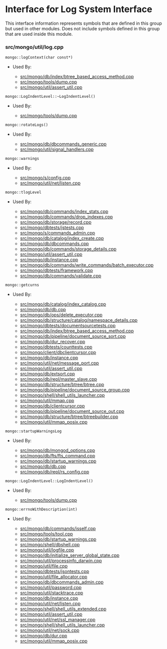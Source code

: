 
# Interface for Log System Interface
This interface information represents symbols that are defined in this group but used in other modules.  Does not include symbols defined in this group that are used inside this module.

### src/mongo/util/log.cpp

<div></div>

    mongo::logContext(char const*)

- Used By:

    - [src/mongo/db/index/btree\_based\_access\_method.cpp](../../../../query\_and\_operation\_handling/indexing)
    - [src/mongo/tools/dump.cpp](../../../../tools/tools)
    - [src/mongo/util/assert\_util.cpp](../../../../utilities/utilities)

<div></div>

    mongo::LogIndentLevel::~LogIndentLevel()

- Used By:

    - [src/mongo/tools/dump.cpp](../../../../tools/tools)

<div></div>

    mongo::rotateLogs()

- Used By:

    - [src/mongo/db/dbcommands\_generic.cpp](../../../../query\_and\_operation\_handling/database\_commands)
    - [src/mongo/util/signal\_handlers.cpp](../../../../utilities/utilities)

<div></div>

    mongo::warnings

- Used By:

    - [src/mongo/s/config.cpp](../../../../sharding/cluster\_metadata\_management)
    - [src/mongo/util/net/listen.cpp](../../../../network/network\_core)

<div></div>

    mongo::tlogLevel

- Used By:

    - [src/mongo/db/commands/index\_stats.cpp](../../../../query\_and\_operation\_handling/database\_commands)
    - [src/mongo/db/commands/drop\_indexes.cpp](../../../../query\_and\_operation\_handling/database\_commands)
    - [src/mongo/db/storage/record.cpp](../../../../storage/storage\_layer\_structure)
    - [src/mongo/dbtests/jstests.cpp](../../../../tests/unit\_tests)
    - [src/mongo/s/commands\_admin.cpp](../../../../sharding/mongos\_commands)
    - [src/mongo/db/catalog/index\_create.cpp](../../../../storage/storage\_layer\_structure)
    - [src/mongo/db/dbcommands.cpp](../../../../query\_and\_operation\_handling/database\_commands)
    - [src/mongo/db/commands/storage\_details.cpp](../../../../query\_and\_operation\_handling/database\_commands)
    - [src/mongo/util/assert\_util.cpp](../../../../utilities/utilities)
    - [src/mongo/db/instance.cpp](../../../../storage/storage\_layer\_structure)
    - [src/mongo/db/commands/write\_commands/batch\_executor.cpp](../../../../network/write\_commands)
    - [src/mongo/dbtests/framework.cpp](../../../../tests/unit\_tests)
    - [src/mongo/db/commands/validate.cpp](../../../../query\_and\_operation\_handling/database\_commands)

<div></div>

    mongo::getcurns

- Used By:

    - [src/mongo/db/catalog/index\_catalog.cpp](../../../../storage/storage\_layer\_structure)
    - [src/mongo/db/db.cpp](../../../../process\_management/mongos\_and\_mongod\_mains)
    - [src/mongo/db/ops/delete\_executor.cpp](../../../../core\_query\_system/delete\_operations)
    - [src/mongo/db/structure/catalog/namespace\_details.cpp](../../../../storage/storage\_layer\_structure)
    - [src/mongo/dbtests/documentsourcetests.cpp](../../../../tests/unit\_tests)
    - [src/mongo/db/index/btree\_based\_access\_method.cpp](../../../../query\_and\_operation\_handling/indexing)
    - [src/mongo/db/pipeline/document\_source\_sort.cpp](../../../../core\_query\_system/aggregation\_framework)
    - [src/mongo/db/dur\_recover.cpp](../../../../storage/journaling)
    - [src/mongo/dbtests/counttests.cpp](../../../../tests/unit\_tests)
    - [src/mongo/client/dbclientcursor.cpp](../../../../network/cpp\_client\_driver)
    - [src/mongo/db/instance.cpp](../../../../storage/storage\_layer\_structure)
    - [src/mongo/util/net/message\_port.cpp](../../../../network/network\_core)
    - [src/mongo/util/assert\_util.cpp](../../../../utilities/utilities)
    - [src/mongo/db/extsort.cpp](../../../../core\_query\_system/aggregation\_framework)
    - [src/mongo/db/repl/master\_slave.cpp](../../../../replication/master\_slave)
    - [src/mongo/db/structure/btree/btree.cpp](../../../../query\_and\_operation\_handling/indexing)
    - [src/mongo/db/pipeline/document\_source\_group.cpp](../../../../core\_query\_system/aggregation\_framework)
    - [src/mongo/shell/shell\_utils\_launcher.cpp](../../../../mongo\_shell/mongo\_shell)
    - [src/mongo/util/mmap.cpp](../../../../storage/data\_files)
    - [src/mongo/db/clientcursor.cpp](../../../../query\_and\_operation\_handling/client\_and\_operation\_tracking)
    - [src/mongo/db/pipeline/document\_source\_out.cpp](../../../../core\_query\_system/aggregation\_framework)
    - [src/mongo/db/structure/btree/btreebuilder.cpp](../../../../query\_and\_operation\_handling/indexing)
    - [src/mongo/util/mmap\_posix.cpp](../../../../storage/data\_files)

<div></div>

    mongo::startupWarningsLog

- Used By:

    - [src/mongo/db/mongod\_options.cpp](../../../../process\_management/mongod\_and\_mongos\_command\_line\_options)
    - [src/mongo/db/fts/fts\_command.cpp](../../../../core\_query\_system/full\_text\_search\_module)
    - [src/mongo/db/startup\_warnings.cpp](../../../../process\_management/startup\_initialization)
    - [src/mongo/db/db.cpp](../../../../process\_management/mongos\_and\_mongod\_mains)
    - [src/mongo/db/repl/rs\_config.cpp](../../../../replication/replica\_set\_configuration)

<div></div>

    mongo::LogIndentLevel::LogIndentLevel()

- Used By:

    - [src/mongo/tools/dump.cpp](../../../../tools/tools)

<div></div>

    mongo::errnoWithDescription(int)

- Used By:

    - [src/mongo/db/commands/isself.cpp](../../../../query\_and\_operation\_handling/database\_commands)
    - [src/mongo/tools/tool.cpp](../../../../tools/tools)
    - [src/mongo/db/startup\_warnings.cpp](../../../../process\_management/startup\_initialization)
    - [src/mongo/shell/dbshell.cpp](../../../../mongo\_shell/mongo\_shell)
    - [src/mongo/util/logfile.cpp](../../../../storage/journaling)
    - [src/mongo/db/initialize\_server\_global\_state.cpp](../../../../process\_management/startup\_initialization)
    - [src/mongo/util/processinfo\_darwin.cpp](../../../../utilities/utilities)
    - [src/mongo/util/file.cpp](../../../../storage/file\_interface)
    - [src/mongo/dbtests/jsontests.cpp](../../../../tests/unit\_tests)
    - [src/mongo/util/file\_allocator.cpp](../../../../storage/file\_allocation)
    - [src/mongo/db/dbcommands\_admin.cpp](../../../../query\_and\_operation\_handling/database\_commands)
    - [src/mongo/util/password.cpp](../../../../process\_management/startup\_initialization)
    - [src/mongo/util/stacktrace.cpp](../../../../utilities/utilities)
    - [src/mongo/db/instance.cpp](../../../../storage/storage\_layer\_structure)
    - [src/mongo/util/net/listen.cpp](../../../../network/network\_core)
    - [src/mongo/shell/shell\_utils\_extended.cpp](../../../../mongo\_shell/mongo\_shell)
    - [src/mongo/util/assert\_util.cpp](../../../../utilities/utilities)
    - [src/mongo/util/net/ssl\_manager.cpp](../../../../network/ssl)
    - [src/mongo/shell/shell\_utils\_launcher.cpp](../../../../mongo\_shell/mongo\_shell)
    - [src/mongo/util/net/sock.cpp](../../../../network/network\_core)
    - [src/mongo/db/dur.cpp](../../../../storage/journaling)
    - [src/mongo/util/mmap\_posix.cpp](../../../../storage/data\_files)
